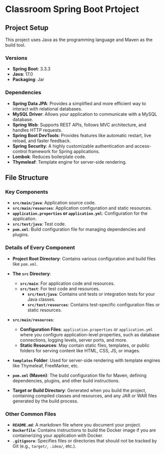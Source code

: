 # Classroom Spring Boot Prtoject

## Project Setup

This project uses Java as the programming language and Maven as the build tool.

### Versions
- **Spring Boot**: 3.3.3
- **Java**: 17.0
- **Packaging**: Jar

### Dependencies
- **Spring Data JPA**: Provides a simplified and more efficient way to interact with relational databases.
- **MySQL Driver**: Allows your application to communicate with a MySQL database.
- **Spring Web**: Supports REST APIs, follows MVC architecture, and handles HTTP requests.
- **Spring Boot DevTools**: Provides features like automatic restart, live reload, and faster feedback.
- **Spring Security**: A highly customizable authentication and access-control framework for Spring applications.
- **Lombok**: Reduces boilerplate code.
- **Thymeleaf**: Template engine for server-side rendering.

## File Structure

### Key Components
- **`src/main/java`**: Application source code.
- **`src/main/resources`**: Application configuration and static resources.
- **`application.properties` or `application.yml`**: Configuration for the application.
- **`src/test/java`**: Test code.
- **`pom.xml`**: Build configuration file for managing dependencies and plugins.

### Details of Every Component

- **Project Root Directory**: Contains various configuration and build files like `pom.xml`.

- **The `src` Directory**:
  - **`src/main`**: For application code and resources.
  - **`src/test`**: For test code and resources.
    - **`src/test/java`**: Contains unit tests or integration tests for your Java classes.
    - **`src/test/resources`**: Contains test-specific configuration files or static resources.

- **`src/main/resources`**:
  - **Configuration Files**: `application.properties` or `application.yml` where you configure application-level properties, such as database connections, logging levels, server ports, and more.
  - **Static Resources**: May contain static files, templates, or public folders for serving content like HTML, CSS, JS, or images.

- **`templates` Folder**: Used for server-side rendering with template engines like Thymeleaf, FreeMarker, etc.

- **`pom.xml` (Maven)**: The build configuration file for Maven, defining dependencies, plugins, and other build instructions.

- **Target or Build Directory**: Generated when you build the project, containing compiled classes and resources, and any JAR or WAR files generated by the build process.

### Other Common Files
- **`README.md`**: A markdown file where you document your project.
- **`Dockerfile`**: Contains instructions to build the Docker image if you are containerizing your application with Docker.
- **`.gitignore`**: Specifies files or directories that should not be tracked by Git (e.g., `target/`, `.idea/`, etc.).
